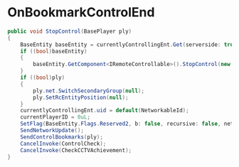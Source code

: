 <Badge type="danger" text="Carbon Compatible"/><Badge type="warning" text="Oxide Compatible"/>
# OnBookmarkControlEnd
```csharp
public void StopControl(BasePlayer ply)
{
	BaseEntity baseEntity = currentlyControllingEnt.Get(serverside: true);
	if ((bool)baseEntity)
	{
		baseEntity.GetComponent<IRemoteControllable>().StopControl(new CameraViewerId(currentPlayerID, 0L));
	}
	if ((bool)ply)
	{
		ply.net.SwitchSecondaryGroup(null);
		ply.SetRcEntityPosition(null);
	}
	currentlyControllingEnt.uid = default(NetworkableId);
	currentPlayerID = 0uL;
	SetFlag(BaseEntity.Flags.Reserved2, b: false, recursive: false, networkupdate: false);
	SendNetworkUpdate();
	SendControlBookmarks(ply);
	CancelInvoke(ControlCheck);
	CancelInvoke(CheckCCTVAchievement);
}

```
